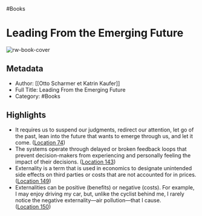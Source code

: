 #Books 


# Leading From the Emerging Future
![rw-book-cover](https://images-na.ssl-images-amazon.com/images/I/514h53NNKEL._SL200_.jpg)

## Metadata
- Author: [[Otto Scharmer et Katrin Kaufer]]
- Full Title: Leading From the Emerging Future
- Category: #Books

## Highlights
- It requires us to suspend our judgments, redirect our attention, let go of the past, lean into the future that wants to emerge through us, and let it come. ([Location 74](https://readwise.io/to_kindle?action=open&asin=B00D498U6U&location=74))
- The systems operate through delayed or broken feedback loops that prevent decision-makers from experiencing and personally feeling the impact of their decisions. ([Location 143](https://readwise.io/to_kindle?action=open&asin=B00D498U6U&location=143))
- Externality is a term that is used in economics to designate unintended side effects on third parties or costs that are not accounted for in prices. ([Location 149](https://readwise.io/to_kindle?action=open&asin=B00D498U6U&location=149))
- Externalities can be positive (benefits) or negative (costs). For example, I may enjoy driving my car, but, unlike the cyclist behind me, I rarely notice the negative externality—air pollution—that I cause. ([Location 150](https://readwise.io/to_kindle?action=open&asin=B00D498U6U&location=150))
